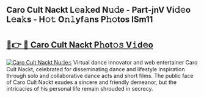 ## Caro Cult Nackt L𝚎a𝚔ed N𝚞𝚍e - Part-jnV Vi𝚍𝚎o L𝚎a𝚔s - H𝚘𝚝 O𝚗𝚕yf𝚊ns P𝚑𝚘tos ISm11

# <h2><a href="http://kf1piz.oniu.top/?m=Caro+Cult+Nackt">🔗👉 🔴 Caro Cult Nackt P𝚑ot𝚘𝚜 V𝚒d𝚎o</a></h2>

[![Caro Cult Nackt Nu𝚍e𝚜](https://i.imgur.com/0qMVB7G.gif)](http://kf1piz.oniu.top/?m=Caro+Cult+Nackt)
Virtual dance innovator and web entertainer Caro Cult Nackt, celebrated for disseminating dance and lifestyle inspiration through solo and collaborative dance acts and short films. The public face of Caro Cult Nackt exudes a sincere and friendly demeanor, but the intricacies of his personal life remain shrouded in secrecy.  
